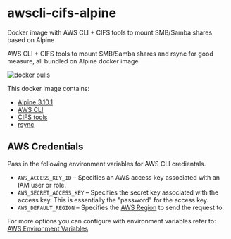 # awscli-cifs-alpine
Docker image with AWS CLI + CIFS tools to mount SMB/Samba shares based on Alpine

AWS CLI + CIFS tools to mount SMB/Samba shares and rsync for good measure, all bundled on Alpine docker image

[![docker pulls](https://img.shields.io/docker/pulls/recipedude/awscli-cifs-alpine.svg?style=plastic)](https://cloud.docker.com/u/recipedude/repository/docker/recipedude/awscli-cifs-alpine)

This docker image contains:

- [Alpine 3.10.1](https://hub.docker.com/_/alpine)
- [AWS CLI](https://aws.amazon.com/cli/)
- [CIFS tools](https://wiki.samba.org/index.php/LinuxCIFS_utils)
- [rsync](https://linux.die.net/man/1/rsync)


## AWS Credentials

Pass in the following environment variables for AWS CLI credientals.

- ```AWS_ACCESS_KEY_ID``` – Specifies an AWS access key associated with an IAM user or role.
- ```AWS_SECRET_ACCESS_KEY``` – Specifies the secret key associated with the access key. This is essentially the "password" for the access key.
- ```AWS_DEFAULT_REGION``` – Specifies the [AWS Region](https://docs.aws.amazon.com/cli/latest/userguide/cli-chap-configure.html#cli-quick-configuration-region) to send the request to.

For more options you can configure with environment variables refer to: [AWS Environment Variables](https://docs.aws.amazon.com/cli/latest/userguide/cli-configure-envvars.html)


